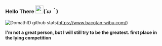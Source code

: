 ### Hello There <a href='https://www.bacotan-wibu.com'><img src="https://github.com/TheDudeThatCode/TheDudeThatCode/blob/master/Assets/Hi.gif" width="25px"></a>(*´ω｀*)

![DomathID github stats](https://github-readme-stats.vercel.app/api?username=domathid&show_icons=true&bg_color=ffffff&title_color=008082&text_color=594a4e&icon_color=ff8ba7)(https://www.bacotan-wibu.com/)


**I'm not a great person, but I will still try to be the greatest. 
first place in the lying competition**
